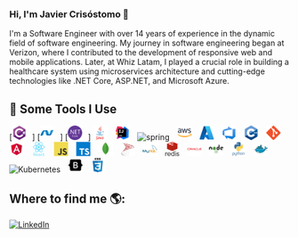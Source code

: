 ### Hi, I'm Javier Crisóstomo 👋
I'm a Software Engineer with over 14 years of experience in the dynamic field of software engineering. My journey in software engineering began at Verizon, where I contributed to the development of responsive web and mobile applications. Later, at Whiz Latam, I played a crucial role in building a healthcare system using microservices architecture and cutting-edge technologies like .NET Core, ASP.NET, and Microsoft Azure.

<h2>🚀 Some Tools I Use</h2>

[<img src="https://raw.githubusercontent.com/devicons/devicon/master/icons/csharp/csharp-original.svg" alt="csharp" width="26" style="padding-right:10px;"/>]
[<img src="https://raw.githubusercontent.com/devicons/devicon/master/icons/dot-net/dot-net-original.svg" alt=".NET" width="26" style="padding-right:10px;"/>]
[<img src="https://raw.githubusercontent.com/devicons/devicon/master/icons/dotnetcore/dotnetcore-original.svg" alt="dotnetcore" width="26" style="padding-right:10px;"/>]
<img src="https://raw.githubusercontent.com/devicons/devicon/master/icons/java/java-original-wordmark.svg" alt="java" width="26" style="padding-right:10px;"/>
<img src="https://raw.githubusercontent.com/devicons/devicon/master/icons/intellij/intellij-original.svg" alt="intellij" width="26" style="padding-right:10px;"/>
<img src="https://www.vectorlogo.zone/logos/springio/springio-icon.svg" alt="spring" width="26" style="padding-right:10px;"/>
<img src="https://raw.githubusercontent.com/devicons/devicon/master/icons/amazonwebservices/amazonwebservices-original-wordmark.svg" alt="amazonwebservices" width="26" style="padding-right:10px;"/>
<img src="https://raw.githubusercontent.com/devicons/devicon/master/icons/azure/azure-original.svg" alt="azure" width="26" style="padding-right:10px;"/>
<img src="https://raw.githubusercontent.com/devicons/devicon/master/icons/azuredevops/azuredevops-original.svg" alt="azuredevops" width="26" style="padding-right:10px;"/>
<img src="https://raw.githubusercontent.com/devicons/devicon/master/icons/cplusplus/cplusplus-original.svg" alt="cplusplus" width="26" style="padding-right:10px;"/>
<img src="https://raw.githubusercontent.com/devicons/devicon/master/icons/git/git-original.svg" alt="git" width="26" style="padding-right:10px;"/>
<img src="https://raw.githubusercontent.com/devicons/devicon/master/icons/angular/angular-original.svg" alt="angular" width="26" style="padding-right:10px;"/>
<img src="https://raw.githubusercontent.com/devicons/devicon/master/icons/react/react-original-wordmark.svg" alt="react" width="26" style="padding-right:10px;"/>
<img src="https://raw.githubusercontent.com/devicons/devicon/master/icons/javascript/javascript-original.svg" alt="javascript" width="26" style="padding-right:10px;"/>
<img src="https://raw.githubusercontent.com/devicons/devicon/master/icons/typescript/typescript-original.svg" alt="typescript" width="26" style="padding-right:10px;"/>
<img src="https://raw.githubusercontent.com/devicons/devicon/master/icons/mongodb/mongodb-original.svg" alt="mongodb" width="26" style="padding-right:10px;"/>
<img src="https://raw.githubusercontent.com/devicons/devicon/master/icons/microsoftsqlserver/microsoftsqlserver-original.svg" alt="microsoftsqlserver" width="26" style="padding-right:10px;"/>
<img src="https://raw.githubusercontent.com/devicons/devicon/master/icons/mysql/mysql-original-wordmark.svg" alt="mysql" width="26" style="padding-right:10px;"/>
<img src="https://raw.githubusercontent.com/devicons/devicon/master/icons/redis/redis-original-wordmark.svg" alt="redis" width="26" style="padding-right:10px;"/>
<img src="https://raw.githubusercontent.com/devicons/devicon/master/icons/oracle/oracle-original.svg" alt="oracle" width="26" style="padding-right:10px;"/>
<img src="https://raw.githubusercontent.com/devicons/devicon/master/icons/nodejs/nodejs-original-wordmark.svg" alt="nodejs" width="26" style="padding-right:10px;"/>
<img src="https://raw.githubusercontent.com/devicons/devicon/master/icons/python/python-original-wordmark.svg" alt="python" width="26" style="padding-right:10px;"/>
<img src="https://raw.githubusercontent.com/devicons/devicon/master/icons/docker/docker-original.svg" alt="Docker" width="26" style="padding-right:10px;"/>
<img src="https://www.vectorlogo.zone/logos/kubernetes/kubernetes-icon.svg" alt="Kubernetes" width="26" style="padding-right:10px;"/>
<img src="https://raw.githubusercontent.com/devicons/devicon/master/icons/bootstrap/bootstrap-plain.svg" alt="bootstrap" width="26" style="padding-right:10px;"/>
<img src="https://raw.githubusercontent.com/devicons/devicon/master/icons/css3/css3-original-wordmark.svg" alt="css3" width="26" style="padding-right:10px;"/>

  <h2>Where to find me 🌎:</h2>
<a href="https://www.linkedin.com/in/jcrisostomo/" target="_blank"><img alt="LinkedIn" src="https://img.shields.io/badge/linkedin-%230077B5.svg?&style=for-the-badge&logo=linkedin&logoColor=white" /></a>

<!--
**JavierCrisostomo/JavierCrisostomo** is a ✨ _special_ ✨ repository because its `README.md` (this file) appears on your GitHub profile.

Here are some ideas to get you started:

- 🔭 I’m currently working on ...
- 🌱 I’m currently learning ...
- 👯 I’m looking to collaborate on ...
- 🤔 I’m looking for help with ...
- 💬 Ask me about ...
- 📫 How to reach me: ...
- 😄 Pronouns: ...
- ⚡ Fun fact: ...
-->
